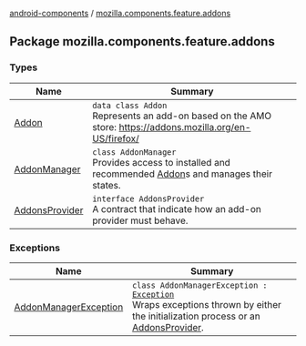 [android-components](../index.md) / [mozilla.components.feature.addons](./index.md)

## Package mozilla.components.feature.addons

### Types

| Name | Summary |
|---|---|
| [Addon](-addon/index.md) | `data class Addon`<br>Represents an add-on based on the AMO store: https://addons.mozilla.org/en-US/firefox/ |
| [AddonManager](-addon-manager/index.md) | `class AddonManager`<br>Provides access to installed and recommended [Addon](-addon/index.md)s and manages their states. |
| [AddonsProvider](-addons-provider/index.md) | `interface AddonsProvider`<br>A contract that indicate how an add-on provider must behave. |

### Exceptions

| Name | Summary |
|---|---|
| [AddonManagerException](-addon-manager-exception/index.md) | `class AddonManagerException : `[`Exception`](https://kotlinlang.org/api/latest/jvm/stdlib/kotlin/-exception/index.html)<br>Wraps exceptions thrown by either the initialization process or an [AddonsProvider](-addons-provider/index.md). |
